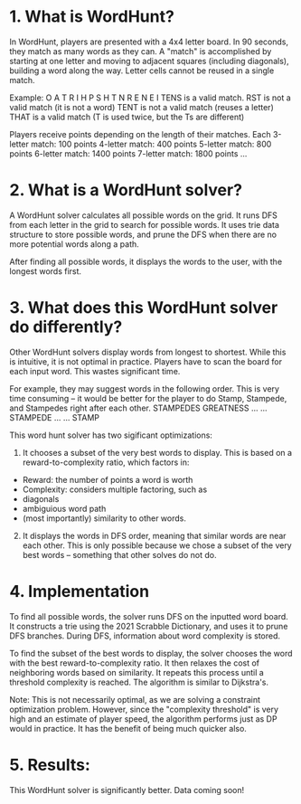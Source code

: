  # 1. What is WordHunt?
 In WordHunt, players are presented with a 4x4 letter board. In 90
 seconds, they match as many words as they can.
 A "match" is accomplished by starting at one letter and moving to
 adjacent squares (including diagonals), building a word along the way.
 Letter cells cannot be reused in a single match.
 
 Example:
 O A T R
 I H P S
 H T N R
 E N E I
 TENS is a valid match.
 RST is not a valid match (it is not a word)
 TENT is not a valid match (reuses a letter)
 THAT is a valid match (T is used twice, but the Ts are different)

 Players receive points depending on the length of their matches.
 Each 3-letter match: 100 points
 4-letter match: 400 points
 5-letter match: 800 points
 6-letter match: 1400 points
 7-letter match: 1800 points
 ...

# 2. What is a WordHunt solver?
A WordHunt solver calculates all possible words on the grid.
It runs DFS from each letter in the grid to search for possible words.
It uses trie data structure to store possible words, and prune the DFS
when there are no more potential words along a path.

After finding all possible words, it displays the words to the user,
with the longest words first.

# 3. What does this WordHunt solver do differently?
Other WordHunt solvers display words from longest to shortest. While
this is intuitive, it is not optimal in practice. Players have to scan
the board for each input word. This wastes significant time.

For example, they may suggest words in the following order. This is
very time consuming – it would be better for the player to do
Stamp, Stampede, and Stampedes right after each other.
STAMPEDES
GREATNESS
...
...
STAMPEDE
...
...
STAMP

This word hunt solver has two sigificant optimizations:
1. It chooses a subset of the very best words to display.
This is based on a reward-to-complexity ratio, which factors in:
- Reward: the number of points a word is worth
- Complexity: considers multiple factoring, such as
- diagonals
- ambiguious word path
- (most importantly) similarity to other words.
2. It displays the words in DFS order, meaning that similar words
are near each other. This is only possible because we chose a subset
of the very best words – something that other solves do not do.

# 4. Implementation
To find all possible words, the solver runs DFS on the inputted word board.
It constructs a trie using the 2021 Scrabble Dictionary, and uses it to prune
DFS branches. During DFS, information about word complexity is stored.

To find the subset of the best words to display, the solver chooses
the word with the best reward-to-complexity ratio. It then relaxes the cost
of neighboring words based on similarity. It repeats this process until
a threshold complexity is reached. The algorithm is similar to Dijkstra's.

Note:
This is not necessarily optimal, as we are solving a constraint optimization problem.
However, since the "complexity threshold" is very high and an estimate of player speed,
the algorithm performs just as DP would in practice. It has the benefit of being
much quicker also.

# 5. Results:
This WordHunt solver is significantly better. Data coming soon!
